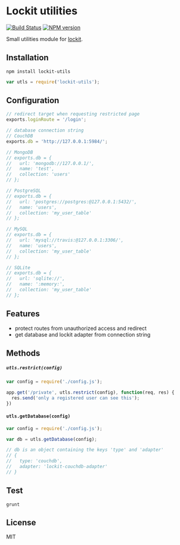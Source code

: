 # Lockit utilities

[![Build Status](https://travis-ci.org/zeMirco/lockit-utilities.svg?branch=master)](https://travis-ci.org/zeMirco/lockit-utilities) [![NPM version](https://badge.fury.io/js/lockit-utils.svg)](http://badge.fury.io/js/lockit-utils)

Small utilities module for [lockit](https://github.com/zeMirco/lockit).

## Installation

`npm install lockit-utils`

```js
var utls = require('lockit-utils');
```

## Configuration

```js
// redirect target when requesting restricted page
exports.loginRoute = '/login';

// database connection string
// CouchDB
exports.db = 'http://127.0.0.1:5984/';

// MongoDB
// exports.db = {
//   url: 'mongodb://127.0.0.1/',
//   name: 'test',
//   collection: 'users'
// };

// PostgreSQL
// exports.db = {
//   url: 'postgres://postgres:@127.0.0.1:5432/',
//   name: 'users',
//   collection: 'my_user_table'
// };

// MySQL
// exports.db = {
//   url: 'mysql://travis:@127.0.0.1:3306/',
//   name: 'users',
//   collection: 'my_user_table'
// };

// SQLite
// exports.db = {
//   url: 'sqlite://',
//   name: ':memory:',
//   collection: 'my_user_table'
// };
```

## Features

 - protect routes from unauthorized access and redirect
 - get database and lockit adapter from connection string

## Methods

##### `utls.restrict(config)`

```js
var config = require('./config.js');

app.get('/private', utls.restrict(config), function(req, res) {
  res.send('only a registered user can see this');
})
```

#### `utls.getDatabase(config)`

```js
var config = require('./config.js');

var db = utls.getDatabase(config);

// db is an object containing the keys 'type' and 'adapter'
// {
//   type: 'couchdb',
//   adapter: 'lockit-couchdb-adapter'
// }
```

## Test

`grunt`

## License

MIT
